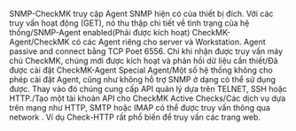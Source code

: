 SNMP-CheckMK truy cập Agent SNMP hiện có của thiết bị đích. Với các truy vấn hoạt động (GET), nó thu thập chi tiết về tình trạng của hệ thống/SNMP-Agent enabled(Phải được kích hoạt)
CheckMK-Agent/CheckMK có các Agent riêng cho server và Workstation. Agent passive and connect bằng TCP Poet 6556. Chỉ khi nhận được truy vấn máy chủ CheckMK, chúng mới được kích hoạt và phản hồi dữ liệu cần thiết/Đã được cài đặt CheckMK-Agent
Special Agent/Một số hệ thống không cho phép cài đặt Agent, cũng như không hỗ trợ SNMP ở dạng có thể sử dụng được. Thay vào đó chúng cung cấp API quản lý dựa trên TELNET, SSH hoặc HTTP./Tạo một tài khoản API cho CheckMK
Active Checks/Các dịch vụ dựa trên mạng như HTTP, SMTP hoặc IMAP có thể được truy vấn thông qua network . Ví dụ Check-HTTP rất phổ biến để truy vấn các trang web. 	